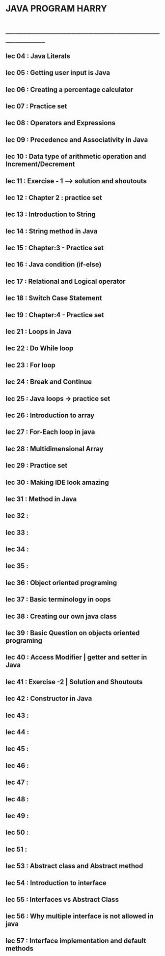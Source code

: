# JAVA PROGRAM HARRY

# `____________________________________________`

## lec 04 : Java Literals

## lec 05 : Getting user input is Java

## lec 06 : Creating a percentage calculator

## lec 07 : Practice set

## lec 08 : Operators and Expressions

## lec 09 : Precedence and Associativity in Java

## lec 10 : Data type of arithmetic operation and Increment/Decrement

## lec 11 : Exercise - 1 --> solution and shoutouts

## lec 12 : Chapter 2 : practice set

## lec 13 : Introduction to String

## lec 14 : String method in Java

## lec 15 : Chapter:3 - Practice set

## lec 16 : Java condition (if-else)

## lec 17 : Relational and Logical operator

## lec 18 : Switch Case Statement

## lec 19 : Chapter:4 - Practice set

## lec 21 : Loops in Java

## lec 22 : Do While loop

## lec 23 : For loop

## lec 24 : Break and Continue

## lec 25 : Java loops -> practice set

## lec 26 : Introduction to array

## lec 27 : For-Each loop in java

## lec 28 : Multidimensional Array

## lec 29 : Practice set

## lec 30 : Making IDE look amazing

## lec 31 : Method in Java

## lec 32 :

## lec 33 :

## lec 34 :

## lec 35 :

## lec 36 : Object oriented programing

## lec 37 : Basic terminology in oops

## lec 38 : Creating our own java class

## lec 39 : Basic Question on objects oriented programing

## lec 40 : Access Modifier | getter and setter in Java

## lec 41 : Exercise -2 | Solution and Shoutouts

## lec 42 : Constructor in Java 
   
## lec 43 :

## lec 44 :

## lec 45 :

## lec 46 :

## lec 47 :

## lec 48 :

## lec 49 :

## lec 50 :

## lec 51 :

## lec 53 : Abstract class and Abstract method

## lec 54 : Introduction to interface

## lec 55 : Interfaces vs Abstract Class

## lec 56 : Why multiple interface is not allowed in java

## lec 57 : Interface implementation and default methods
